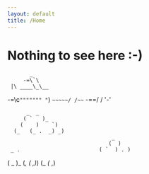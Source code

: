 ```yaml
---
layout: default
title: /Home
---
```


# Nothing to see here :-)

           _
         -=\`\
     |\ ____\_\__
   -=\c`""""""" "`)
      `~~~~~/ /~~`
        -==/ /
          '-'

          _  _
         ( `   )_
        (    )    `)
      (_   (_ .  _) _)
                                     _
                                    (  )
     _ .                         ( `  ) . )
   (  _ )_                      (_, _(  ,_)_)
 (_  _(_ ,)

